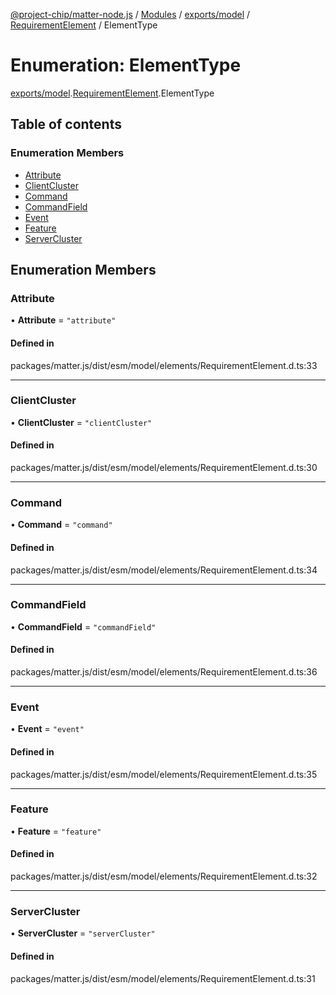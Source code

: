 [@project-chip/matter-node.js](../README.md) / [Modules](../modules.md) / [exports/model](../modules/exports_model.md) / [RequirementElement](../modules/exports_model.RequirementElement.md) / ElementType

# Enumeration: ElementType

[exports/model](../modules/exports_model.md).[RequirementElement](../modules/exports_model.RequirementElement.md).ElementType

## Table of contents

### Enumeration Members

- [Attribute](exports_model.RequirementElement.ElementType.md#attribute)
- [ClientCluster](exports_model.RequirementElement.ElementType.md#clientcluster)
- [Command](exports_model.RequirementElement.ElementType.md#command)
- [CommandField](exports_model.RequirementElement.ElementType.md#commandfield)
- [Event](exports_model.RequirementElement.ElementType.md#event)
- [Feature](exports_model.RequirementElement.ElementType.md#feature)
- [ServerCluster](exports_model.RequirementElement.ElementType.md#servercluster)

## Enumeration Members

### Attribute

• **Attribute** = ``"attribute"``

#### Defined in

packages/matter.js/dist/esm/model/elements/RequirementElement.d.ts:33

___

### ClientCluster

• **ClientCluster** = ``"clientCluster"``

#### Defined in

packages/matter.js/dist/esm/model/elements/RequirementElement.d.ts:30

___

### Command

• **Command** = ``"command"``

#### Defined in

packages/matter.js/dist/esm/model/elements/RequirementElement.d.ts:34

___

### CommandField

• **CommandField** = ``"commandField"``

#### Defined in

packages/matter.js/dist/esm/model/elements/RequirementElement.d.ts:36

___

### Event

• **Event** = ``"event"``

#### Defined in

packages/matter.js/dist/esm/model/elements/RequirementElement.d.ts:35

___

### Feature

• **Feature** = ``"feature"``

#### Defined in

packages/matter.js/dist/esm/model/elements/RequirementElement.d.ts:32

___

### ServerCluster

• **ServerCluster** = ``"serverCluster"``

#### Defined in

packages/matter.js/dist/esm/model/elements/RequirementElement.d.ts:31
